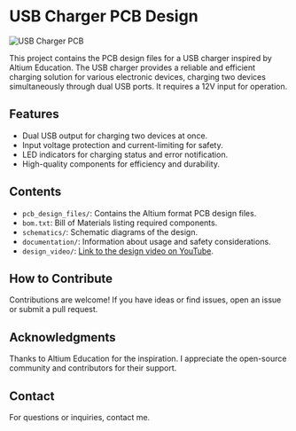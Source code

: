 # USB Charger PCB Design

![USB Charger PCB]()

This project contains the PCB design files for a USB charger inspired by Altium Education. The USB charger provides a reliable and efficient charging solution for various electronic devices, charging two devices simultaneously through dual USB ports. It requires a 12V input for operation.

## Features

- Dual USB output for charging two devices at once.
- Input voltage protection and current-limiting for safety.
- LED indicators for charging status and error notification.
- High-quality components for efficiency and durability.

## Contents

- `pcb_design_files/`: Contains the Altium format PCB design files.
- `bom.txt`: Bill of Materials listing required components.
- `schematics/`: Schematic diagrams of the design.
- `documentation/`: Information about usage and safety considerations.
- `design_video/`: [Link to the design video on YouTube](https://www.youtube.com/channel/UCBQgzupnTvatuVefg4Lp2NQ).

## How to Contribute

Contributions are welcome! If you have ideas or find issues, open an issue or submit a pull request.


## Acknowledgments

Thanks to Altium Education for the inspiration. I appreciate the open-source community and contributors for their support.

## Contact

For questions or inquiries, contact me.
